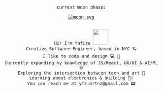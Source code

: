 <p align="center">
  <br>
  <samp>
  current moon phase:
  <br>
  <br>
    <a href="https://moon-svg.minung.dev" >
  <img src="https://moon-svg.minung.dev/moon.svg?theme=basic" alt="moon.svg" align="center"/>
</a>
    <br>
    <br>
    <br>
    Hi! I'm Yafira <img src="https://media.giphy.com/media/XYyxh0R1XilajMWB8X/giphy.gif" height="50px">
      <br>Creative Software Engineer, based in NYC 🪐
        <br>I like to code and design 💻 🎨
    <br>Currently expanding my knowledge of JS/React, UX/UI & AI/ML 🌐
    <br>Exploring the intersection between tech and art 🤖
      <br>Learning about electronics & building <link href="https://electrocute.io">🌸⚡️
    <br>You can reach me at yfr.mrtnz@gmail.com 📟
    <br>
    <br>
  </samp>
</p>
